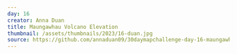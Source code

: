 ```yaml
---
day: 16
creator: Anna Duan
title: Maungawhau Volcano Elevation
thumbnail: /assets/thumbnails/2023/16-duan.jpg
source: https://github.com/annaduan09/30daymapchallenge-day-16-maungawhau-volcano
---
```

